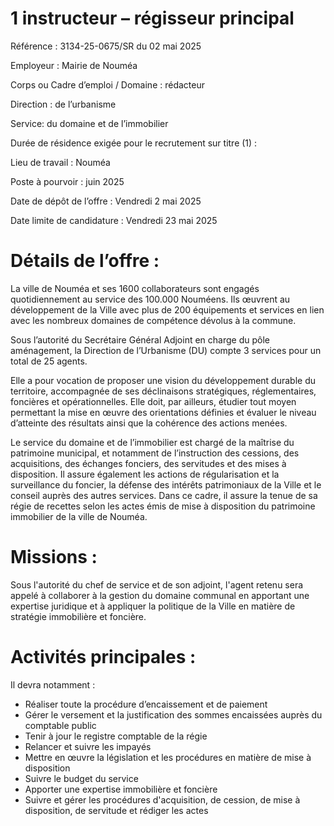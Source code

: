 # 1 instructeur – régisseur principal

Référence : 3134-25-0675/SR du 02 mai 2025

Employeur : Mairie de Nouméa

Corps ou Cadre d’emploi / Domaine : rédacteur

Direction : de l’urbanisme

Service: du domaine et de l’immobilier

Durée de résidence exigée pour le recrutement sur titre (1) :

Lieu de travail : Nouméa

Poste à pourvoir : juin 2025

Date de dépôt de l’offre : Vendredi 2 mai 2025

Date limite de candidature : Vendredi 23 mai 2025

# Détails de l’offre :

La ville de Nouméa et ses 1600 collaborateurs sont engagés quotidiennement au service des 100.000 Nouméens. Ils œuvrent au développement de la Ville avec plus de 200 équipements et services en lien avec les nombreux domaines de compétence dévolus à la commune.

Sous l’autorité du Secrétaire Général Adjoint en charge du pôle aménagement, la Direction de l’Urbanisme (DU) compte 3 services pour un total de 25 agents.

Elle a pour vocation de proposer une vision du développement durable du territoire, accompagnée de ses déclinaisons stratégiques, réglementaires, foncières et opérationnelles. Elle doit, par ailleurs, étudier tout moyen permettant la mise en œuvre des orientations définies et évaluer le niveau d’atteinte des résultats ainsi que la cohérence des actions menées.

Le service du domaine et de l’immobilier est chargé de la maîtrise du patrimoine municipal, et notamment de l’instruction des cessions, des acquisitions, des échanges fonciers, des servitudes et des mises à disposition. Il assure également les actions de régularisation et la surveillance du foncier, la défense des intérêts patrimoniaux de la Ville et le conseil auprès des autres services. Dans ce cadre, il assure la tenue de sa régie de recettes selon les actes émis de mise à disposition du patrimoine immobilier de la ville de Nouméa.

# Missions :

Sous l'autorité du chef de service et de son adjoint, l'agent retenu sera appelé à collaborer à la gestion du domaine communal en apportant une expertise juridique et à appliquer la politique de la Ville en matière de stratégie immobilière et foncière.

# Activités principales :

Il devra notamment :

- Réaliser toute la procédure d’encaissement et de paiement
- Gérer le versement et la justification des sommes encaissées auprès du comptable public
- Tenir à jour le registre comptable de la régie
- Relancer et suivre les impayés
- Mettre en œuvre la législation et les procédures en matière de mise à disposition
- Suivre le budget du service
- Apporter une expertise immobilière et foncière
- Suivre et gérer les procédures d'acquisition, de cession, de mise à disposition, de servitude et rédiger les actes